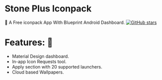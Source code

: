 # Stone Plus Iconpack

:blue_heart: A Free iconpack App With Blueprint Android Dashboard. [![GitHub stars](https://img.shields.io/github/stars/jahirfiquitiva/Blueprint.svg?style=social&label=Star)](https://github.com/jahirfiquitiva/Blueprint)

# Features: :radio_button: 
- Material Design dashboard.
- In-app Icon Requests tool.
- Apply section with 20 supported launchers.
- Cloud based Wallpapers.
